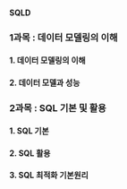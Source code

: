 #### SQLD 

### 1과목 : 데이터 모델링의 이해

#### 1. 데이터 모델링의 이해

#### 2. 데이터 모델과 성능

### 2과목 : SQL 기본 및 활용

#### 1. SQL 기본

#### 2. SQL 활용

#### 3. SQL 최적화 기본원리